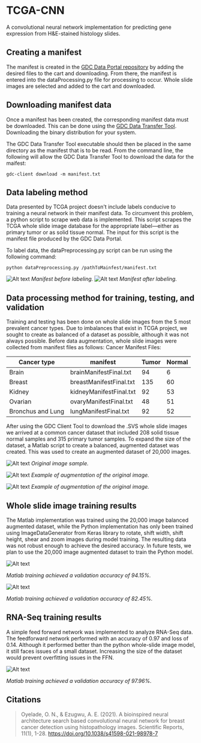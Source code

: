 # TCGA-CNN
A convolutional neural network implementation for predicting gene expression from H&amp;E-stained histology slides.

## Creating a manifest

The manifest is created in the [GDC Data Portal repository](https://portal.gdc.cancer.gov/repository) by adding the
desired files to the cart and downloading. From there, the manifest is entered into the dataProcessing.py file for
processing to occur. Whole slide images are selected and added to the cart and downloaded.

## Downloading manifest data

Once a manifest has been created, the corresponding manifest data must be downloaded. This can be done using the
[GDC Data Transfer Tool](https://gdc.cancer.gov/access-data/gdc-data-transfer-tool). Downloading the binary
distribution for your system.

The GDC Data Transfer Tool executable should then be placed in the same directory as the manifest that is to be read.
From the command line, the following will allow the GDC Data Transfer Tool to download the data for the maifest:
```commandline
gdc-client download -m manifest.txt
```

## Data labeling method

Data presented by TCGA project doesn't include labels conducive to training a neural network in their manifest data.
To circumvent this problem, a python script to scrape web data is implemented. This script scrapes the TCGA whole slide
image database for the appropriate label—either as primary tumor or as solid tissue normal. The input for this script
is the manifest file produced by the GDC Data Portal.

To label data, the dataPreprocessing.py script can be run using the following command:
```commandline
python dataPreprocessing.py /pathToMainfest/manifest.txt
```

![Alt text](images/exampleManifestBeforeLabeling.png "Manifest before labeling")
_Manifest before labeling._
![Alt text](images/exampleManifesetAfterLabeling.png "Manifest after labeling")
_Manifest after labeling._

## Data processing method for training, testing, and validation

Training and testing has been done on whole slide images from the 5 most prevalent cancer types. Due to imbalances that
exist in TCGA project, we sought to create as balanced of a dataset as possible, although it was not always possible.
Before data augmentation, whole slide images were collected from manifest files as follows:
Cancer Manifest Files:

| Cancer type       | manifest                | Tumor | Normal |
|-------------------|-------------------------|-------|--------|
| Brain             | brainManifestFinal.txt  | 94    | 6      |
| Breast            | breastManifestFinal.txt | 135   | 60     |
| Kidney            | kidneyManifestFinal.txt | 92    | 53     |
| Ovarian           | ovaryManifestFinal.txt  | 48    | 51     |
| Bronchus and Lung | lungManifestFinal.txt   | 92    | 52     |

After using the GDC Client Tool to download the .SVS whole slide images we arrived at a common cancer dataset that
included 208 solid tissue normal samples and 315 primary tumor samples. To expand the size of the dataset, a Matlab
script to create a balanced, augmented dataset was created. This was used to create an augmented dataset of 20,000
images.

![Alt text](images/TCGA-02-0071-01A-01-TS1.08ce5791-0029-4680-90fa-db48c90d45bd.png "Original image sample")
_Original image sample._

![Alt text](images/augId1TCGA-02-0071-01A-01-TS1.08ce5791-0029-4680-90fa-db48c90d45bd.png "Original image sample")
_Example of augmentation of the original image._

![Alt text](images/augId2TCGA-02-0071-01A-01-TS1.08ce5791-0029-4680-90fa-db48c90d45bd.png "Original image sample")
_Example of augmentation of the original image._

## Whole slide image training results

The Matlab implementation was trained using the 20,000 image balanced augmented dataset, while the Python
implementation has only been trained using ImageDataGenerator from Keras library to rotate, shift width, shift height,
shear and zoom images during model training. The resulting data was not robust enough to achieve the desired accuracy.
In future tests, we plan to use the 20,000 image augmented dataset to train the Python model.

![Alt text](images/matlabTraining9415.png "Matlab training results")

_Matlab training achieved a validation accuracy of 94.15%._

![Alt text](images/pythonTraining8245.png "Python training results")

_Matlab training achieved a validation accuracy of 82.45%._


## RNA-Seq training results
A simple feed forward network was implemented to analyze RNA-Seq data. The feedforward network performed with an
accuracy of 0.97 and loss of 0.14. Although it performed better than the python whole-slide image model, it still faces
issues of a small dataset. Increasing the size of the dataset would prevent overfitting issues in the FFN. 

![Alt text](images/pythonTraining9796.png "Python training results")

_Matlab training achieved a validation accuracy of 97.96%._


## Citations
> Oyelade, O. N., & Ezugwu, A. E. (2021). A bioinspired neural architecture search based convolutional neural network for breast cancer detection using histopathology images. Scientific Reports, 11(1), 1-28. https://doi.org/10.1038/s41598-021-98978-7
